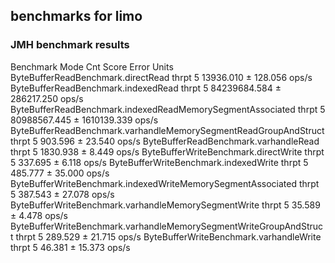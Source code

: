 ## benchmarks for limo

### JMH benchmark results
Benchmark                                                            Mode  Cnt         Score         Error  Units
ByteBufferReadBenchmark.directRead                                  thrpt    5     13936.010 ±     128.056  ops/s
ByteBufferReadBenchmark.indexedRead                                 thrpt    5  84239684.584 ±  286217.250  ops/s
ByteBufferReadBenchmark.indexedReadMemorySegmentAssociated          thrpt    5  80988567.445 ± 1610139.339  ops/s
ByteBufferReadBenchmark.varhandleMemorySegmentReadGroupAndStruct    thrpt    5       903.596 ±      23.540  ops/s
ByteBufferReadBenchmark.varhandleRead                               thrpt    5      1830.938 ±       8.449  ops/s
ByteBufferWriteBenchmark.directWrite                                thrpt    5       337.695 ±       6.118  ops/s
ByteBufferWriteBenchmark.indexedWrite                               thrpt    5       485.777 ±      35.000  ops/s
ByteBufferWriteBenchmark.indexedWriteMemorySegmentAssociated        thrpt    5       387.543 ±      27.078  ops/s
ByteBufferWriteBenchmark.varhandleMemorySegmentWrite                thrpt    5        35.589 ±       4.478  ops/s
ByteBufferWriteBenchmark.varhandleMemorySegmentWriteGroupAndStruct  thrpt    5       289.529 ±      21.715  ops/s
ByteBufferWriteBenchmark.varhandleWrite                             thrpt    5        46.381 ±      15.373  ops/s

